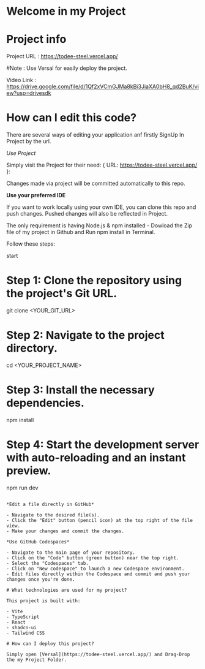 # Welcome in my Project

# Project info

Project URL : https://todee-steel.vercel.app/

#Note : Use Versal for easily deploy the project.

Video Link : https://drive.google.com/file/d/1Qf2xVCmGJMa8kBi3JiaXA0bH8_qd2BuK/view?usp=drivesdk 

# How can I edit this code?

There are several ways of editing your application anf firstly SignUp In Project by the url.

*Use Project*

Simply visit the Project for their need: { URL: https://todee-steel.vercel.app/ }: 

Changes made via project will be committed automatically to this repo.

**Use your preferred IDE**

If you want to work locally using your own IDE, you can clone this repo and push changes. Pushed changes will also be reflected in Project.

The only requirement is having Node.js & npm installed - Dowload the Zip file of my project in Github and Run npm install in Terminal.

Follow these steps:

start

# Step 1: Clone the repository using the project's Git URL.
git clone <YOUR_GIT_URL>

# Step 2: Navigate to the project directory.
cd <YOUR_PROJECT_NAME>

# Step 3: Install the necessary dependencies.
npm install

# Step 4: Start the development server with auto-reloading and an instant preview.
npm run dev
```

*Edit a file directly in GitHub*

- Navigate to the desired file(s).
- Click the "Edit" button (pencil icon) at the top right of the file view.
- Make your changes and commit the changes.

*Use GitHub Codespaces*

- Navigate to the main page of your repository.
- Click on the "Code" button (green button) near the top right.
- Select the "Codespaces" tab.
- Click on "New codespace" to launch a new Codespace environment.
- Edit files directly within the Codespace and commit and push your changes once you're done.

# What technologies are used for my project?

This project is built with:

- Vite
- TypeScript
- React
- shadcn-ui
- Tailwind CSS

# How can I deploy this project?

Simply open [Versal](https://todee-steel.vercel.app/) and Drag-Drop the my Project Folder.


